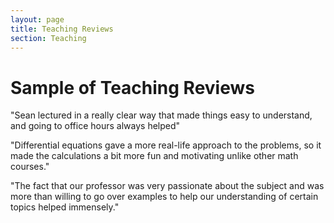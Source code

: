 ```yaml
---
layout: page
title: Teaching Reviews
section: Teaching
---
```


# Sample of Teaching Reviews

"Sean lectured in a really clear way that made things easy to understand, and going to office hours always helped"

"Differential equations gave a more real-life approach to the problems, so it made the calculations a bit more fun and motivating unlike other math courses."

"The fact that our professor was very passionate about the subject and was more than willing to go over examples to help our understanding of certain topics helped immensely."